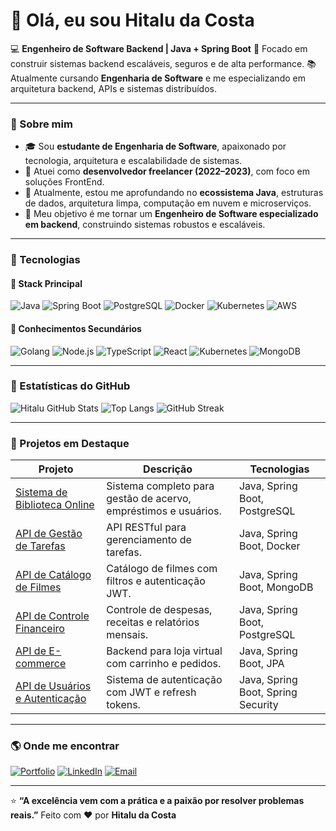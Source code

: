 # 👋 Olá, eu sou Hitalu da Costa

💻 **Engenheiro de Software Backend | Java + Spring Boot**
🎯 Focado em construir sistemas backend escaláveis, seguros e de alta performance.
📚 Atualmente cursando **Engenharia de Software** e me especializando em arquitetura backend, APIs e sistemas distribuídos.

---

### 🧠 Sobre mim

- 🎓 Sou **estudante de Engenharia de Software**, apaixonado por tecnologia, arquitetura e escalabilidade de sistemas.
- 💼 Atuei como **desenvolvedor freelancer (2022–2023)**, com foco em soluções FrontEnd.
- 🧩 Atualmente, estou me aprofundando no **ecossistema Java**, estruturas de dados, arquitetura limpa, computação em nuvem e microserviços.
- 🚀 Meu objetivo é me tornar um **Engenheiro de Software especializado em backend**, construindo sistemas robustos e escaláveis.

---

### 🧰 Tecnologias

#### 🔹 Stack Principal

![Java](https://img.shields.io/badge/Java-%23ED8B00.svg?style=for-the-badge&logo=openjdk&logoColor=white)
![Spring Boot](https://img.shields.io/badge/Spring_Boot-%236DB33F.svg?style=for-the-badge&logo=springboot&logoColor=white)
![PostgreSQL](https://img.shields.io/badge/PostgreSQL-%23316192.svg?style=for-the-badge&logo=postgresql&logoColor=white)
![Docker](https://img.shields.io/badge/Docker-%230db7ed.svg?style=for-the-badge&logo=docker&logoColor=white)
![Kubernetes](https://img.shields.io/badge/Kubernetes-326CE5?style=for-the-badge&logo=kubernetes&logoColor=white)
![AWS](https://img.shields.io/badge/AWS-%23FF9900.svg?style=for-the-badge&logo=amazon-aws&logoColor=white)

#### 🔹 Conhecimentos Secundários

![Golang](https://img.shields.io/badge/Go-00ADD8?style=for-the-badge&logo=go&logoColor=white)
![Node.js](https://img.shields.io/badge/Node.js-339933?style=for-the-badge&logo=node.js&logoColor=white)
![TypeScript](https://img.shields.io/badge/TypeScript-%23007ACC.svg?style=for-the-badge&logo=typescript&logoColor=white)
![React](https://img.shields.io/badge/React-%2320232a.svg?style=for-the-badge&logo=react&logoColor=%2361DAFB)
![Kubernetes](https://img.shields.io/badge/Kubernetes-326CE5?style=for-the-badge&logo=kubernetes&logoColor=white)
![MongoDB](https://img.shields.io/badge/MongoDB-%2347A248.svg?style=for-the-badge&logo=mongodb&logoColor=white)

---

### 🧩 Estatísticas do GitHub

![Hitalu GitHub Stats](https://github-readme-stats.vercel.app/api?username=htldacosta&show_icons=true&theme=tokyonight&hide_border=true&locale=pt-br)
![Top Langs](https://github-readme-stats.vercel.app/api/top-langs/?username=htldacosta&layout=compact&theme=radical)
![GitHub Streak](https://streak-stats.demolab.com?user=htldacosta&theme=tokyonight&hide_border=true&locale=pt-br)

---

### 🚀 Projetos em Destaque

| Projeto                                                                      | Descrição                                                       | Tecnologias                        |
| ---------------------------------------------------------------------------- | --------------------------------------------------------------- | ---------------------------------- |
| [Sistema de Biblioteca Online](https://github.com/hitalu/sistema-biblioteca) | Sistema completo para gestão de acervo, empréstimos e usuários. | Java, Spring Boot, PostgreSQL      |
| [API de Gestão de Tarefas](https://github.com/hitalu/todolist-api)           | API RESTful para gerenciamento de tarefas.                      | Java, Spring Boot, Docker          |
| [API de Catálogo de Filmes](https://github.com/hitalu/movie-catalog-api)     | Catálogo de filmes com filtros e autenticação JWT.              | Java, Spring Boot, MongoDB         |
| [API de Controle Financeiro](https://github.com/hitalu/finance-api)          | Controle de despesas, receitas e relatórios mensais.            | Java, Spring Boot, PostgreSQL      |
| [API de E-commerce](https://github.com/hitalu/ecommerce-api)                 | Backend para loja virtual com carrinho e pedidos.               | Java, Spring Boot, JPA             |
| [API de Usuários e Autenticação](https://github.com/hitalu/auth-api)         | Sistema de autenticação com JWT e refresh tokens.               | Java, Spring Boot, Spring Security |

---

### 🌎 Onde me encontrar

[![Portfolio](https://img.shields.io/badge/Portfólio-000?style=for-the-badge&logo=vercel&logoColor=white)](https://hitalu.dev)
[![LinkedIn](https://img.shields.io/badge/LinkedIn-0077B5?style=for-the-badge&logo=linkedin&logoColor=white)](https://linkedin.com/in/hitalu)
[![Email](https://img.shields.io/badge/Email-%23D14836?style=for-the-badge&logo=gmail&logoColor=white)](mailto:hitalu@example.com)

---

⭐ **“A excelência vem com a prática e a paixão por resolver problemas reais.”**
Feito com ❤️ por **Hitalu da Costa**
